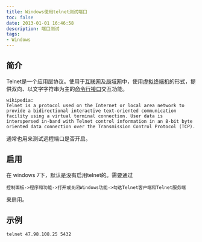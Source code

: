 ```yaml
---
title: Windows使用telnet测试端口
toc: false
date: 2013-01-01 16:46:58
description: 端口测试
tags:
- Windows
---
```

## 简介

Telnet是一个应用层协议。使用于[互联网](https://zh.wikipedia.org/wiki/%E7%B6%B2%E9%9A%9B%E7%B6%B2%E8%B7%AF)及[局域网](https://zh.wikipedia.org/wiki/%E5%B1%80%E5%9F%9F%E7%BD%91)中，使用[虚拟终端机](https://zh.wikipedia.org/wiki/%E8%99%9B%E6%93%AC%E7%B5%82%E7%AB%AF%E6%A9%9F)的形式，提供双向、以文字字符串为主的[命令行接口](https://zh.wikipedia.org/wiki/%E5%91%BD%E4%BB%A4%E5%88%97%E4%BB%8B%E9%9D%A2)交互功能。

```
wikipedia:
Telnet is a protocol used on the Internet or local area network to provide a bidirectional interactive text-oriented communication facility using a virtual terminal connection. User data is interspersed in-band with Telnet control information in an 8-bit byte oriented data connection over the Transmission Control Protocol (TCP).
```

通常也用来测试远程端口是否开启。

## 启用

在 windows 7下，默认是没有启用telnet的。需要通过

```
控制面板->程序和功能->打开或关闭Windows功能->勾选Telnet客户端和Telnet服务端
```

来启用。

## 示例

```bash
telnet 47.98.108.25 5432
```

